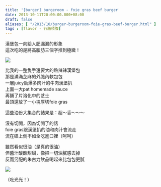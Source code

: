 ```yaml
---
title: '[burger] burgeroom - foie gras beef burger'
date: 2013-10-11T20:00:00.000+08:00
draft: false
aliases: [ "/2013/10/burger-burgeroom-foie-gras-beef-burger.html" ]
tags : [flavor - 行膳積腹]
---
```


漢堡包一向給人肥漏漏的形象  
這次吃的是將高脂肪三個字推到極緻！  

![](/images/burgeroom.jpg)

比我的一整隻手還要大的熱辣辣漢堡包  
那是滿滿芝麻的外脆內軟包包  
一層juicy勁爆多肉汁的牛肉漢堡扒  
上面一大pat homemade sauce  
再鋪了片溶化中的芝士  
最頂還放了一小塊厚切foie gras  
  
這些油份大集合的結果是：超～香～～～  
  
沒有切開，因為切開了的話  
foie gras跟漢堡扒的油和肉汁會流走  
流在碟上倒不如全吃進口裡（呵呵）  
  
雖然看似很油（是真的很油）  
但醬汁酸酸甜甜，像把一切油膩感去掉  
反而另配的朱古力飲品喝起來比包包更膩  

![](/images/burgeroom1.jpg)

（吃光光！）
